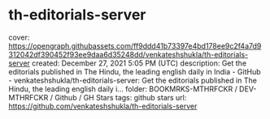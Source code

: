 # th-editorials-server

cover: https://opengraph.githubassets.com/ff9ddd41b73397e4bd178ee9c2f4a7d9312042df390452f93ee9daa6d35248dd/venkateshshukla/th-editorials-server
created: December 27, 2021 5:05 PM (UTC)
description: Get the editorials published in The Hindu, the leading english daily in India - GitHub - venkateshshukla/th-editorials-server: Get the editorials published in The Hindu, the leading english daily i...
folder: BOOKMRKS-MTHRFCKR / DEV-MTHRFCKR / Github / GH Stars
tags: github stars
url: https://github.com/venkateshshukla/th-editorials-server